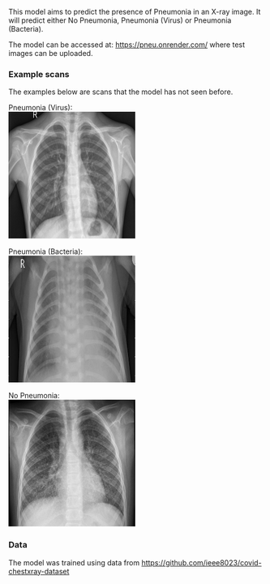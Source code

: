 This model aims to predict the presence of Pneumonia in an X-ray image. It will predict either No Pneumonia, Pneumonia (Virus) or Pneumonia (Bacteria).

The model can be accessed at: https://pneu.onrender.com/ where test images can be uploaded.

### Example scans
The examples below are scans that the model has not seen before.

Pneumonia (Virus):<br /> 
<img src="https://github.com/Jack-0-0/Pneumonia-Detection/blob/master/imgs/no_pneumonia.jpeg" height="250" width="250">

Pneumonia (Bacteria):<br /> 
<img src="https://github.com/Jack-0-0/Pneumonia-Detection/blob/master/imgs/pneumonia_bacteria.jpeg" height="250" width="250">

No Pneumonia:<br /> 
<img src="https://github.com/Jack-0-0/Pneumonia-Detection/blob/master/imgs/pneumonia_virus.jpeg" height="250" width="250">

### Data
The model was trained using data from https://github.com/ieee8023/covid-chestxray-dataset
